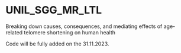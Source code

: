 # UNIL_SGG_MR_LTL
Breaking down causes, consequences, and mediating effects of age-related telomere shortening on human health

Code will be fully added on the 31.11.2023. 
